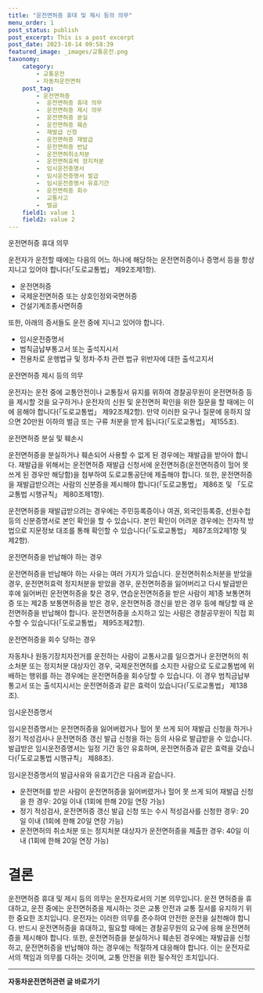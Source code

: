 ```yaml
---
title: "운전면허증 휴대 및 제시 등의 의무"
menu_order: 1
post_status: publish
post_excerpt: This is a post excerpt
post_date: 2023-10-14 09:58:39
featured_image: _images/교통운전.png
taxonomy:
    category:
        - 교통운전
        - 자동차운전면허
    post_tag:
        - 운전면허증
        -  운전면허증 휴대 의무
        -  운전면허증 제시 의무
        -  운전면허증 분실
        -  운전면허증 훼손
        -  재발급 신청
        -  운전면허증 재발급
        -  운전면허증 반납
        -  운전면허취소처분
        -  운전면허효력 정지처분
        -  임시운전증명서
        -  임시운전증명서 발급
        -  임시운전증명서 유효기간
        -  운전면허증 회수
        -  교통사고
        -  벌금
    field1: value 1
    field2: value 2
---
```



운전면허증 휴대 의무

운전자가 운전할 때에는 다음의 어느 하나에 해당하는 운전면허증이나 증명서 등을 항상 지니고 있어야 합니다(「도로교통법」 제92조제1항).
- 운전면허증
- 국제운전면허증 또는 상호인정외국면허증
- 건설기계조종사면허증

또한, 아래의 증서들도 운전 중에 지니고 있어야 합니다.
- 임시운전증명서
- 범칙금납부통고서 또는 출석지시서
- 전용차로 운행법규 및 정차·주차 관련 법규 위반자에 대한 출석고지서

운전면허증 제시 등의 의무

운전자는 운전 중에 교통안전이나 교통질서 유지를 위하여 경찰공무원이 운전면허증 등을 제시할 것을 요구하거나 운전자의 신원 및 운전면허 확인을 위한 질문을 할 때에는 이에 응해야 합니다(「도로교통법」 제92조제2항). 만약 이러한 요구나 질문에 응하지 않으면 20만원 이하의 벌금 또는 구류 처분을 받게 됩니다(「도로교통법」 제155조).

운전면허증 분실 및 훼손시

운전면허증을 분실하거나 훼손되어 사용할 수 없게 된 경우에는 재발급을 받아야 합니다. 재발급을 위해서는 운전면허증 재발급 신청서에 운전면허증(운전면허증이 헐어 못쓰게 된 경우만 해당함)을 첨부하여 도로교통공단에 제출해야 합니다. 또한, 운전면허증을 재발급받으려는 사람의 신분증을 제시해야 합니다(「도로교통법」 제86조 및 「도로교통법 시행규칙」 제80조제1항).

운전면허증을 재발급받으려는 경우에는 주민등록증이나 여권, 외국인등록증, 선원수첩 등의 신분증명서로 본인 확인을 할 수 있습니다. 본인 확인이 어려운 경우에는 전자적 방법으로 지문정보 대조를 통해 확인할 수 있습니다(「도로교통법」 제87조의2제1항 및 제2항).

운전면허증을 반납해야 하는 경우

운전면허증을 반납해야 하는 사유는 여러 가지가 있습니다. 운전면허취소처분을 받았을 경우, 운전면허효력 정지처분을 받았을 경우, 운전면허증을 잃어버리고 다시 발급받은 후에 잃어버린 운전면허증을 찾은 경우, 연습운전면허증을 받은 사람이 제1종 보통면허증 또는 제2종 보통면허증을 받은 경우, 운전면허증 갱신을 받은 경우 등에 해당할 때 운전면허증을 반납해야 합니다. 운전면허증을 소지하고 있는 사람은 경찰공무원이 직접 회수할 수 있습니다(「도로교통법」 제95조제2항).

운전면허증을 회수 당하는 경우

자동차나 원동기장치자전거를 운전하는 사람이 교통사고를 일으켰거나 운전면허의 취소처분 또는 정지처분 대상자인 경우, 국제운전면허를 소지한 사람으로 도로교통법에 위배하는 행위를 하는 경우에는 운전면허증을 회수당할 수 있습니다. 이 경우 범칙금납부통고서 또는 출석지시서는 운전면허증과 같은 효력이 있습니다(「도로교통법」 제138조).

임시운전증명서

임시운전증명서는 운전면허증을 잃어버렸거나 헐어 못 쓰게 되어 재발급 신청을 하거나 정기 적성검사나 운전면허증 갱신 발급 신청을 하는 등의 사유로 발급받을 수 있습니다. 발급받은 임시운전증명서는 일정 기간 동안 유효하며, 운전면허증과 같은 효력을 갖습니다(「도로교통법 시행규칙」 제88조).

임시운전증명서의 발급사유와 유효기간은 다음과 같습니다.
- 운전면허를 받은 사람이 운전면허증을 잃어버렸거나 헐어 못 쓰게 되어 재발급 신청을 한 경우: 20일 이내 (1회에 한해 20일 연장 가능)
- 정기 적성검사, 운전면허증 갱신 발급 신청 또는 수시 적성검사를 신청한 경우: 20일 이내 (1회에 한해 20일 연장 가능)
- 운전면허의 취소처분 또는 정지처분 대상자가 운전면허증을 제출한 경우: 40일 이내 (1회에 한해 20일 연장 가능)

# 결론

운전면허증 휴대 및 제시 등의 의무는 운전자로서의 기본 의무입니다. 운전 면허증을 휴대하고, 운전 중에는 운전면허증을 제시하는 것은 교통 안전과 교통 질서를 유지하기 위한 중요한 조치입니다. 운전자는 이러한 의무를 준수하여 안전한 운전을 실천해야 합니다. 반드시 운전면허증을 휴대하고, 필요할 때에는 경찰공무원의 요구에 응해 운전면허증을 제시해야 합니다. 또한, 운전면허증을 분실하거나 훼손된 경우에는 재발급을 신청하고, 운전면허증을 반납해야 하는 경우에는 적절하게 대응해야 합니다. 이는 운전자로서의 책임과 의무를 다하는 것이며, 교통 안전을 위한 필수적인 조치입니다.
<!-- wp:separator -->
<hr class="wp-block-separator has-alpha-channel-opacity"/>
<!-- /wp:separator -->
<!-- wp:group {"backgroundColor":"base","layout":{"type":"constrained"}} -->
<div class="wp-block-group has-base-background-color has-background"><!-- wp:paragraph {"align":"center","fontSize":"large"} -->
<p class="has-text-align-center has-large-font-size"><strong>자동차운전면허관련 글 바로가기</strong></p>
<!-- /wp:paragraph -->


<!-- wp:latest-posts
{"categories":[{"id":2641,"count":19,"description":"","link":"https://uknowlaw.com/category/%ec%9e%90%eb%8f%99%ec%b0%a8%ec%9a%b4%ec%a0%84%eb%a9%b4%ed%97%88/","name":"자동차운전면허","slug":"자동차운전면허","taxonomy":"category","parent":0,"meta":[],"_links":{"self":[{"href":"https://uknowlaw.com/wp-json/wp/v2/categories/2641"}],"collection":[{"href":"https://uknowlaw.com/wp-json/wp/v2/categories"}],"about":[{"href":"https://uknowlaw.com/wp-json/wp/v2/taxonomies/category"}],"wp:post_type":[{"href":"https://uknowlaw.com/wp-json/wp/v2/posts?categories=2641"}],"curies":[{"name":"wp","href":"https://api.w.org/{rel}","templated":true}]}}],"postsToShow":100,"excerptLength":28,"postLayout":"grid","columns":2,"featuredImageAlign":"left","featuredImageSizeSlug":"large","fontSize":"medium"} /--></div>
<!-- /wp:group -->